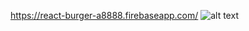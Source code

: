 https://react-burger-a8888.firebaseapp.com/
![alt text](https://github.com/CortezGuitar/Library/blob/master/src/LibShot.png)
